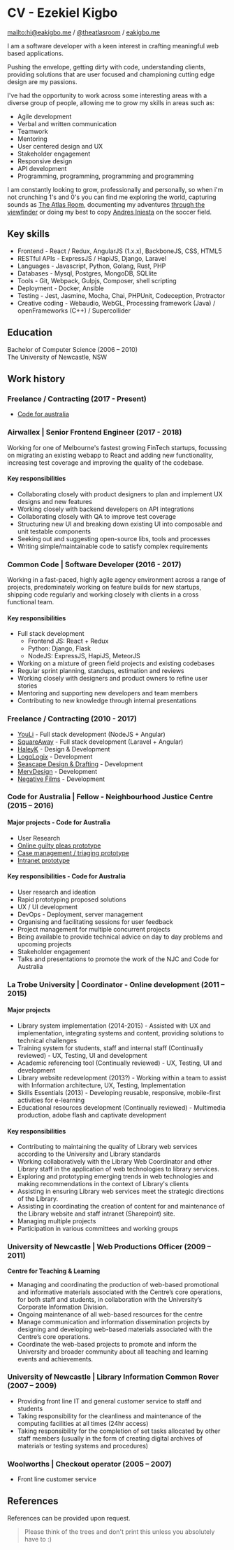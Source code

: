 # CV - Ezekiel Kigbo

<mailto:hi@eakigbo.me> / [@theatlasroom](http://twitter.com/theatlasroom) / [eakigbo.me](http://eakigbo.me)

I am a software developer with a keen interest in crafting meaningful web based applications.

Pushing the envelope, getting dirty with code, understanding clients, providing solutions that are user focused and championing cutting edge design are my passions.

I've had the opportunity to work across some interesting areas with a diverse group of people, allowing me to grow my skills in areas such as:

* Agile development
* Verbal and written communication
* Teamwork
* Mentoring
* User centered design and UX
* Stakeholder engagement
* Responsive design
* API development
* Programming, programming, programming and programming

I am constantly looking to grow, professionally and personally, so when i'm not crunching 1's and 0's you can find me exploring the world, capturing sounds as [The Atlas Room](http://soundcloud.com/theatlasroom), documenting my adventures [through the viewfinder](https://instagram.com/theatlasroom) or doing my best to copy [Andres Iniesta](https://www.youtube.com/watch?v=86MpZTqoWZk) on the soccer field.

## Key skills

* Frontend - React / Redux, AngularJS (1.x.x), BackboneJS, CSS, HTML5
* RESTful APIs - ExpressJS / HapiJS, Django, Laravel
* Languages - Javascript, Python, Golang, Rust, PHP
* Databases - Mysql, Postgres, MongoDB, SQLlite
* Tools - Git, Webpack, Gulpjs, Composer, shell scripting
* Deployment - Docker, Ansible
* Testing - Jest, Jasmine, Mocha, Chai, PHPUnit, Codeception, Protractor
* Creative coding - Webaudio, WebGL, Processing framework (Java) / openFrameworks (C++) / Supercollider

## Education

Bachelor of Computer Science (2006 – 2010)
<br/>The University of Newcastle, NSW

## Work history
### Freelance / Contracting (2017 - Present)
* [Code for australia](http://codeforaustralia.org/)

### Airwallex | Senior Frontend Engineer (2017 - 2018)

Working for one of Melbourne's fastest growing FinTech startups, focussing on migrating an existing webapp to React and adding new functionality, increasing test coverage and improving the quality of the codebase.

#### Key responsibilities
* Collaborating closely with product designers to plan and implement UX designs and new features
* Working closely with backend developers on API integrations
* Collaborating closely with QA to improve test coverage
* Structuring new UI and breaking down existing UI into composable and unit testable components
* Seeking out and suggesting open-source libs, tools and processes
* Writing simple/maintainable code to satisfy complex requirements

### Common Code | Software Developer (2016 - 2017)

Working in a fast-paced, highly agile agency environment across a range of projects, predominately working on feature builds for new startups, shipping code regularly and working closely with clients in a cross functional team.

#### Key responsibilities

* Full stack development
  - Frontend JS: React + Redux
  - Python: Django, Flask
  - NodeJS: ExpressJS, HapiJS, MeteorJS
* Working on a mixture of green field projects and existing codebases
* Regular sprint planning, standups, estimation and reviews
* Working closely with designers and product owners to refine user stories
* Mentoring and supporting new developers and team members
* Contributing to new knowledge through internal presentations

### Freelance / Contracting (2010 - 2017)
* [YouLi](http://youli.travel) - Full stack development (NodeJS + Angular)
* [SquareAway](http://squareaway.com) - Full stack development (Laravel + Angular)
* [HaleyK](http://www.haleyk.com/) - Design & Development
* [LogoLogix](http://logologix.com.au/) - Development
* [Seascape Design & Drafting](http://www.seascapedrafting.com/) - Development
* [MervDesign](http://mervdesign.com/) - Development
* [Negative Films](http://www.negativefilms.net/) - Development

### Code for Australia | Fellow - Neighbourhood Justice Centre (2015 – 2016)
#### Major projects - Code for Australia

* User Research
* [Online guilty pleas prototype](https://github.com/CodeforAustralia/online-pleas)
* [Case management / triaging prototype](https://github.com/CodeforAustralia/case-triage)
* [Intranet prototype](https://github.com/CodeforAustralia/njc-intranet)

#### Key responsibilities - Code for Australia

* User research and ideation
* Rapid prototyping proposed solutions
* UX / UI development
* DevOps - Deployment, server management
* Organising and facilitating sessions for user feedback
* Project management for multiple concurrent projects
* Being available to provide technical advice on day to day problems and upcoming projects
* Stakeholder engagement
* Talks and presentations to promote the work of the NJC and Code for Australia

### La Trobe University | Coordinator - Online development (2011 – 2015)

#### Major projects

* Library system implementation (2014-2015) - Assisted with UX and implementation, integrating systems and content, providing solutions to technical challenges
* Training system for students, staff and internal staff (Continually reviewed) - UX, Testing, UI and development
* Academic referencing tool (Continually reviewed) - UX, Testing, UI and development
* Library website redevelopment (2013?) - Working within a team to assist with Information architecture, UX, Testing, Implementation
* Skills Essentials (2013) - Developing reusable, responsive, mobile-first activities for e-learning
* Educational resources development (Continually reviewed) - Multimedia production, adobe flash and captivate development

#### Key responsibilities

* Contributing to maintaining the quality of Library web services according to the University and Library standards
* Working collaboratively with the Library Web Coordinator and other Library staff in the application of web technologies to library services.
* Exploring and prototyping emerging trends in web technologies and making recommendations in the context of Library's clients
* Assisting in ensuring Library web services meet the strategic directions of the Library.
* Assisting in coordinating the creation of content for and maintenance of the Library website and staff intranet (Sharepoint) site.
* Managing multiple projects
* Participation in various committees and working groups

### University of Newcastle | Web Productions Officer (2009 – 2011)
**Centre for Teaching &amp; Learning**

* Managing and coordinating the production of web-based promotional and informative materials associated with the Centre’s core operations, for both staff and students, in collaboration with the University’s Corporate Information Division.
* Ongoing maintenance of all web-based resources for the centre
* Manage communication and information dissemination projects by designing and developing web-based materials associated with the Centre’s core operations.
* Coordinate the web-based projects to promote and inform the University and broader community about all teaching and learning events and achievements.

### University of Newcastle | Library Information Common Rover (2007 – 2009)

* Providing front line IT and general customer service to staff and students
* Taking responsibility for the cleanliness and maintenance of the computing facilities at all times (24hr access)
* Taking responsibility for the completion of set tasks allocated by other staff members (usually in the form of creating digital archives of materials or testing systems and procedures)

### Woolworths | Checkout operator (2005 – 2007)

* Front line customer service

## References

References can be provided upon request.

> Please think of the trees and don't print this unless you absolutely have to :)
